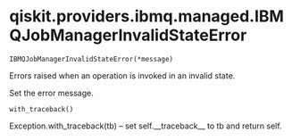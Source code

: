 <span id="qiskit-providers-ibmq-managed-ibmqjobmanagerinvalidstateerror" />

# qiskit.providers.ibmq.managed.IBMQJobManagerInvalidStateError

<span id="undefined" />

`IBMQJobManagerInvalidStateError(*message)`

Errors raised when an operation is invoked in an invalid state.

Set the error message.

<span id="undefined" />

`with_traceback()`

Exception.with\_traceback(tb) – set self.\_\_traceback\_\_ to tb and return self.
